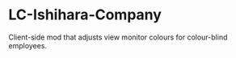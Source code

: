 # LC-Ishihara-Company
 Client-side mod that adjusts view monitor colours for colour-blind employees.
